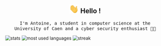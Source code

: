 <h2 align="center"> <img src="https://github.com/Parply/Parply/blob/master/.github/Hi.gif?raw=true" width="30px"> Hello !  <br/> </h2> 

<p align="center"> <samp> I'm Antoine, a student in computer science at the University of Caen and a cyber security enthusiast 👨‍💻 </p>


![stats](https://github-readme-stats.vercel.app/api?username=b3rt1ng&show_icons=true&theme=gruvbox)
![most used languages](https://github-readme-stats.vercel.app/api/top-langs/?username=b3rt1ng&theme=gruvbox&layout=compact)
<img src="https://github-readme-streak-stats.herokuapp.com/?user=b3rt1ng&theme=gruvbox" alt="streak"/>
